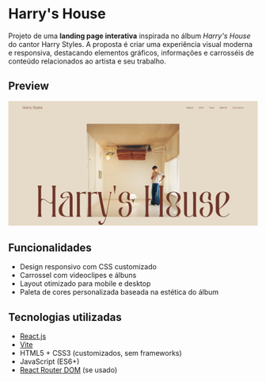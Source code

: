 # Harry's House 

Projeto de uma **landing page interativa** inspirada no álbum *Harry's House* do cantor Harry Styles. A proposta é criar uma experiência visual moderna e responsiva, destacando elementos gráficos, informações e carrosséis de conteúdo relacionados ao artista e seu trabalho.

## Preview

![preview do site](./preview.png)

## Funcionalidades

- Design responsivo com CSS customizado
- Carrossel com videoclipes e álbuns
- Layout otimizado para mobile e desktop
- Paleta de cores personalizada baseada na estética do álbum

## Tecnologias utilizadas

- [React.js](https://reactjs.org/)
- [Vite](https://vitejs.dev/)
- HTML5 + CSS3 (customizados, sem frameworks)
- JavaScript (ES6+)
- [React Router DOM](https://reactrouter.com/) (se usado)

